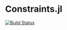 # Constraints.jl

[![Build Status](https://github.com/Herb-AI/HerbConstraints.jl/actions/workflows/CI.yml/badge.svg?branch=master)](https://github.com/Herb-AI/HerbConstraints.jl/actions/workflows/CI.yml?query=branch%3Amaster)